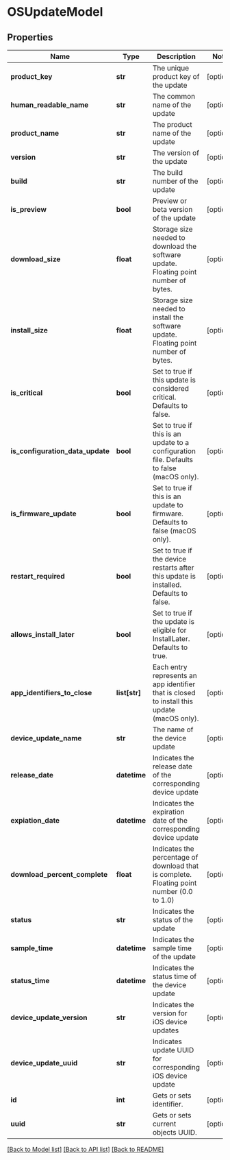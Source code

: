 # OSUpdateModel

## Properties
Name | Type | Description | Notes
------------ | ------------- | ------------- | -------------
**product_key** | **str** | The unique product key of the update | [optional] 
**human_readable_name** | **str** | The common name of the update | [optional] 
**product_name** | **str** | The product name of the update | [optional] 
**version** | **str** | The version of the update | [optional] 
**build** | **str** | The build number of the update | [optional] 
**is_preview** | **bool** | Preview or beta version of the update | [optional] 
**download_size** | **float** | Storage size needed to download the software update. Floating point number of bytes. | [optional] 
**install_size** | **float** | Storage size needed to install the software update. Floating point number of bytes. | [optional] 
**is_critical** | **bool** | Set to true if this update is considered critical. Defaults to false. | [optional] 
**is_configuration_data_update** | **bool** | Set to true if this is an update to a configuration file. Defaults to false (macOS only). | [optional] 
**is_firmware_update** | **bool** | Set to true if this is an update to firmware. Defaults to false (macOS only). | [optional] 
**restart_required** | **bool** | Set to true if the device restarts after this update is installed. Defaults to false. | [optional] 
**allows_install_later** | **bool** | Set to true if the update is eligible for InstallLater. Defaults to true. | [optional] 
**app_identifiers_to_close** | **list[str]** | Each entry represents an app identifier that is closed to install this update (macOS only). | [optional] 
**device_update_name** | **str** | The name of the device update | [optional] 
**release_date** | **datetime** | Indicates the release date of the corresponding device update | [optional] 
**expiation_date** | **datetime** | Indicates the expiration date of the corresponding device update | [optional] 
**download_percent_complete** | **float** | Indicates the percentage of download that is complete. Floating point number (0.0 to 1.0) | [optional] 
**status** | **str** | Indicates the status of the update | [optional] 
**sample_time** | **datetime** | Indicates the sample time of the update | [optional] 
**status_time** | **datetime** | Indicates the status time of the device update | [optional] 
**device_update_version** | **str** | Indicates the version for iOS device updates | [optional] 
**device_update_uuid** | **str** | Indicates update UUID for corresponding iOS device update | [optional] 
**id** | **int** | Gets or sets identifier. | [optional] 
**uuid** | **str** | Gets or sets current objects UUID. | [optional] 

[[Back to Model list]](../README.md#documentation-for-models) [[Back to API list]](../README.md#documentation-for-api-endpoints) [[Back to README]](../README.md)


